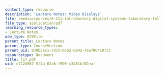 ```yaml
---
content_type: resource
description: 'Lecture Notes: Video Displays'
file: /media/courses/6-111-introductory-digital-systems-laboratory-fall-2002/e712d9575f4b02a6f990c3461bf02eaf_l17.pdf
file_type: application/pdf
learning_resource_types:
- Lecture Notes
ocw_type: OCWFile
parent_title: Lecture Notes
parent_type: CourseSection
parent_uid: 030b5ec1-7d33-6662-6a42-76a7064c0733
resourcetype: Document
title: l17.pdf
uid: e712d957-5f4b-02a6-f990-c3461bf02eaf
---
```


